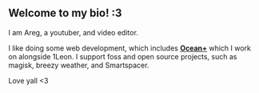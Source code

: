 ## Welcome to my bio! :3

I am Areg, a youtuber, and video editor.

I like doing some web development, which includes [**Ocean+**](https://github.com/Areg472/ocean-plus-react) which I work on alongside 1Leon. I support foss and open source projects, such as magisk, breezy weather, and Smartspacer.

Love yall <3